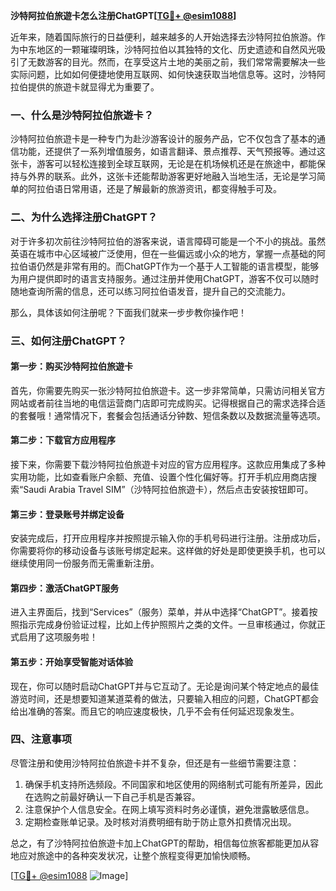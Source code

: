 **沙特阿拉伯旅遊卡怎么注册ChatGPT[[TG💪+ @esim1088](https://t.me/s/esim1088)]**

近年来，随着国际旅行的日益便利，越来越多的人开始选择去沙特阿拉伯旅游。作为中东地区的一颗璀璨明珠，沙特阿拉伯以其独特的文化、历史遗迹和自然风光吸引了无数游客的目光。然而，在享受这片土地的美丽之前，我们常常需要解决一些实际问题，比如如何便捷地使用互联网、如何快速获取当地信息等。这时，沙特阿拉伯提供的旅遊卡就显得尤为重要了。

### 一、什么是沙特阿拉伯旅遊卡？

沙特阿拉伯旅遊卡是一种专门为赴沙游客设计的服务产品，它不仅包含了基本的通信功能，还提供了一系列增值服务，如语言翻译、景点推荐、天气预报等。通过这张卡，游客可以轻松连接到全球互联网，无论是在机场候机还是在旅途中，都能保持与外界的联系。此外，这张卡还能帮助游客更好地融入当地生活，无论是学习简单的阿拉伯语日常用语，还是了解最新的旅游资讯，都变得触手可及。

### 二、为什么选择注册ChatGPT？

对于许多初次前往沙特阿拉伯的游客来说，语言障碍可能是一个不小的挑战。虽然英语在城市中心区域被广泛使用，但在一些偏远或小众的地方，掌握一点基础的阿拉伯语仍然是非常有用的。而ChatGPT作为一个基于人工智能的语言模型，能够为用户提供即时的语言支持服务。通过注册并使用ChatGPT，游客不仅可以随时随地查询所需的信息，还可以练习阿拉伯语发音，提升自己的交流能力。

那么，具体该如何注册呢？下面我们就来一步步教你操作吧！

### 三、如何注册ChatGPT？

#### 第一步：购买沙特阿拉伯旅遊卡

首先，你需要先购买一张沙特阿拉伯旅遊卡。这一步非常简单，只需访问相关官方网站或者前往当地的电信运营商门店即可完成购买。记得根据自己的需求选择合适的套餐哦！通常情况下，套餐会包括通话分钟数、短信条数以及数据流量等选项。

#### 第二步：下载官方应用程序

接下来，你需要下载沙特阿拉伯旅遊卡对应的官方应用程序。这款应用集成了多种实用功能，比如查看账户余额、充值、设置个性化偏好等。打开手机应用商店搜索“Saudi Arabia Travel SIM”（沙特阿拉伯旅遊卡），然后点击安装按钮即可。

#### 第三步：登录账号并绑定设备

安装完成后，打开应用程序并按照提示输入你的手机号码进行注册。注册成功后，你需要将你的移动设备与该账号绑定起来。这样做的好处是即使更换手机，也可以继续使用同一份服务而无需重新注册。

#### 第四步：激活ChatGPT服务

进入主界面后，找到“Services”（服务）菜单，并从中选择“ChatGPT”。接着按照指示完成身份验证过程，比如上传护照照片之类的文件。一旦审核通过，你就正式启用了这项服务啦！

#### 第五步：开始享受智能对话体验

现在，你可以随时启动ChatGPT并与它互动了。无论是询问某个特定地点的最佳游览时间，还是想要知道某道菜肴的做法，只要输入相应的问题，ChatGPT都会给出准确的答案。而且它的响应速度极快，几乎不会有任何延迟现象发生。

### 四、注意事项

尽管注册和使用沙特阿拉伯旅遊卡并不复杂，但还是有一些细节需要注意：

1. 确保手机支持所选频段。不同国家和地区使用的网络制式可能有所差异，因此在选购之前最好确认一下自己手机是否兼容。
2. 注意保护个人信息安全。在网上填写资料时务必谨慎，避免泄露敏感信息。
3. 定期检查账单记录。及时核对消费明细有助于防止意外扣费情况出现。

总之，有了沙特阿拉伯旅遊卡加上ChatGPT的帮助，相信每位旅客都能更加从容地应对旅途中的各种突发状况，让整个旅程变得更加愉快顺畅。

[[TG💪+ @esim1088](https://t.me/s/esim1088) ![Image](https://i.postimg.cc/4NQfJmqS/Snipaste-2025-05-13-00-14-12.png)]